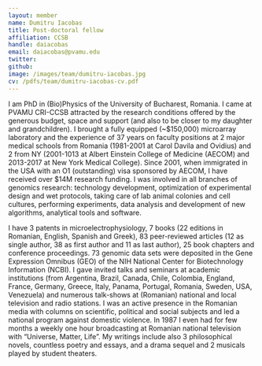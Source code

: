 ```yaml
---
layout: member
name: Dumitru Iacobas
title: Post-doctoral fellow
affiliation: CCSB
handle: daiacobas
email: daiacobas@pvamu.edu
twitter: 
github: 
image: /images/team/dumitru-iacobas.jpg
cv: /pdfs/team/dumitru-iacobas-cv.pdf
---
```


I am PhD in (Bio)Physics of the University of Bucharest, Romania. I came at PVAMU CRI-CCSB attracted by the research conditions offered by the generous budget, space and support (and also to be closer to my daughter and grandchildren). I brought a fully equipped (~$150,000) microarray laboratory and the experience of 37 years on faculty positions at 2 major medical schools from Romania (1981-2001 at Carol Davila and Ovidius) and 2 from NY (2001-1013 at Albert Einstein College of Medicine (AECOM) and 2013-2017 at New York Medical College). Since 2001, when immigrated in the USA with an O1 (outstanding) visa sponsored by AECOM, I have received over $14M research funding. I was involved in all branches of genomics research: technology development, optimization of experimental design and wet protocols, taking care of lab animal colonies and cell cultures, performing experiments, data analysis and development of new algorithms, analytical tools and software. 


I have 3 patents in microelectrophysiology, 7 books (22 editions in Romanian, English, Spanish and Greek), 83 peer-reviewed articles (12 as single author, 38 as first author and 11 as last author), 25 book chapters and conference proceedings. 73 genomic data sets were deposited in the Gene Expression Omnibus (GEO) of the NIH National Center for Biotechnology Information (NCBI). I gave invited talks and seminars at academic institutions (from Argentina, Brazil, Canada, Chile, Colombia, England, France, Germany, Greece, Italy, Panama, Portugal, Romania, Sweden, USA, Venezuela) and numerous talk-shows at (Romanian) national and local television and radio stations. I was an active presence in the Romanian media with columns on scientific, political and social subjects and led a national program against domestic violence. In 1987 I even had for few months a weekly one hour broadcasting at Romanian national television with “Universe, Matter, Life”. My writings include also 3 philosophical novels, countless poetry and essays, and a drama sequel and 2 musicals played by student theaters.  
